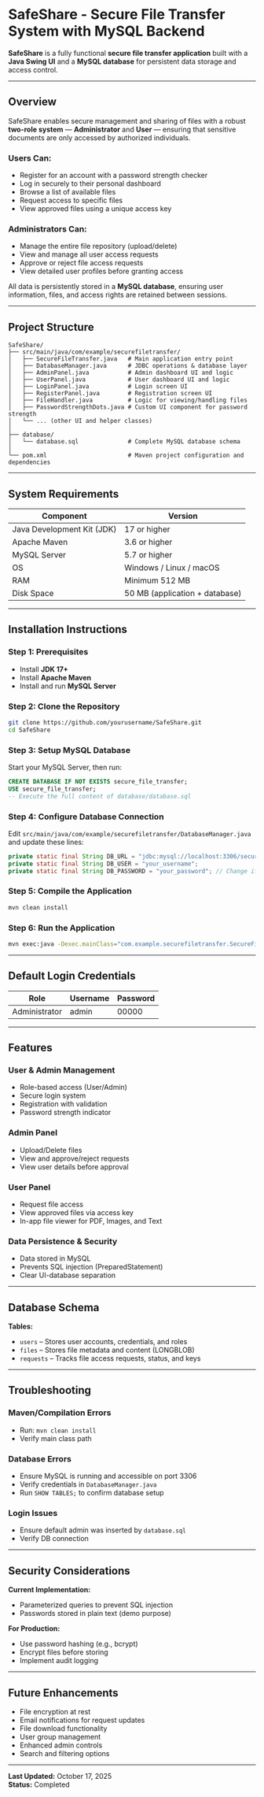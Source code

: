 # SafeShare - Secure File Transfer System with MySQL Backend

**SafeShare** is a fully functional **secure file transfer application** built with a **Java Swing UI** and a **MySQL database** for persistent data storage and access control.

---

## Overview

SafeShare enables secure management and sharing of files with a robust **two-role system** — **Administrator** and **User** — ensuring that sensitive documents are only accessed by authorized individuals.

### Users Can:
- Register for an account with a password strength checker  
- Log in securely to their personal dashboard  
- Browse a list of available files  
- Request access to specific files  
- View approved files using a unique access key  

### Administrators Can:
- Manage the entire file repository (upload/delete)  
- View and manage all user access requests  
- Approve or reject file access requests  
- View detailed user profiles before granting access  

All data is persistently stored in a **MySQL database**, ensuring user information, files, and access rights are retained between sessions.

---

## Project Structure

```
SafeShare/
├── src/main/java/com/example/securefiletransfer/
│   ├── SecureFileTransfer.java   # Main application entry point
│   ├── DatabaseManager.java      # JDBC operations & database layer
│   ├── AdminPanel.java           # Admin dashboard UI and logic
│   ├── UserPanel.java            # User dashboard UI and logic
│   ├── LoginPanel.java           # Login screen UI
│   ├── RegisterPanel.java        # Registration screen UI
│   ├── FileHandler.java          # Logic for viewing/handling files
│   ├── PasswordStrengthDots.java # Custom UI component for password strength
│   └── ... (other UI and helper classes)
│
├── database/
│   └── database.sql              # Complete MySQL database schema
│
└── pom.xml                       # Maven project configuration and dependencies
```

---

## System Requirements

| Component | Version |
|------------|----------|
| Java Development Kit (JDK) | 17 or higher |
| Apache Maven | 3.6 or higher |
| MySQL Server | 5.7 or higher |
| OS | Windows / Linux / macOS |
| RAM | Minimum 512 MB |
| Disk Space | 50 MB (application + database) |

---

## Installation Instructions

### **Step 1: Prerequisites**
- Install **JDK 17+**
- Install **Apache Maven**
- Install and run **MySQL Server**

### **Step 2: Clone the Repository**
```bash
git clone https://github.com/yourusername/SafeShare.git
cd SafeShare
```

### **Step 3: Setup MySQL Database**
Start your MySQL Server, then run:

```sql
CREATE DATABASE IF NOT EXISTS secure_file_transfer;
USE secure_file_transfer;
-- Execute the full content of database/database.sql
```

### **Step 4: Configure Database Connection**
Edit `src/main/java/com/example/securefiletransfer/DatabaseManager.java` and update these lines:

```java
private static final String DB_URL = "jdbc:mysql://localhost:3306/secure_file_transfer";
private static final String DB_USER = "your_username";
private static final String DB_PASSWORD = "your_password"; // Change if needed
```

### **Step 5: Compile the Application**
```bash
mvn clean install
```

### **Step 6: Run the Application**
```bash
mvn exec:java -Dexec.mainClass="com.example.securefiletransfer.SecureFileTransfer"
```

---

## Default Login Credentials

| Role | Username | Password |
|------|-----------|-----------|
| Administrator | admin | 00000 |

---

## Features

### User & Admin Management
- Role-based access (User/Admin)  
- Secure login system  
- Registration with validation  
- Password strength indicator  

### Admin Panel
- Upload/Delete files  
- View and approve/reject requests  
- View user details before approval  

### User Panel
- Request file access  
- View approved files via access key  
- In-app file viewer for PDF, Images, and Text  

### Data Persistence & Security
- Data stored in MySQL  
- Prevents SQL injection (PreparedStatement)  
- Clear UI-database separation  

---

## Database Schema

**Tables:**
- `users` – Stores user accounts, credentials, and roles  
- `files` – Stores file metadata and content (LONGBLOB)  
- `requests` – Tracks file access requests, status, and keys  

---

## Troubleshooting

### Maven/Compilation Errors
- Run: `mvn clean install`
- Verify main class path

### Database Errors
- Ensure MySQL is running and accessible on port 3306
- Verify credentials in `DatabaseManager.java`
- Run `SHOW TABLES;` to confirm database setup

### Login Issues
- Ensure default admin was inserted by `database.sql`
- Verify DB connection

---

## Security Considerations

**Current Implementation:**
- Parameterized queries to prevent SQL injection  
- Passwords stored in plain text (demo purpose)  

**For Production:**
- Use password hashing (e.g., bcrypt)  
- Encrypt files before storing  
- Implement audit logging  

---

## Future Enhancements

- File encryption at rest  
- Email notifications for request updates  
- File download functionality  
- User group management  
- Enhanced admin controls  
- Search and filtering options  

---

**Last Updated:** October 17, 2025  
**Status:**  Completed
